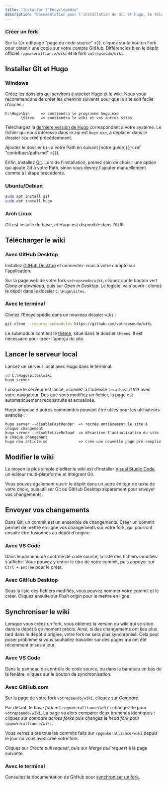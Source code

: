 ```yaml
---
title: "Installer l'Encyclopédie"
description: "Documentation pour l'installation de Git et Hugo, le téléchargement de l'Encyclopédie, et la contribution."
---
```


### Créer un fork

Sur la {{< editpage "page du code source" >}}, cliquez sur le bouton Fork pour obtenir une copie sur votre compte GitHub. Différenciez bien le dépôt officiel `rpgmakeralliance/wiki` et le fork `votrepseudo/wiki`.

## Installer Git et Hugo

### Windows

Créez les dossiers qui serviront à stocker Hugo et le wiki. Nous vous recommandons de créer les chemins suivants pour que le site soit facile d'accès :

```
C:\Hugo\bin     => contiendra le programme hugo.exe
       \Sites   => contiendra le wiki et vos autres sites
```

Téléchargez la [dernière version de Hugo](https://github.com/gohugoio/hugo/releases) correspondant à votre système. Le fichier qui nous intéresse dans le zip est `hugo.exe`, à déplacer dans le dossier `bin` créé précédemment.

Ajoutez le dossier `bin` à votre Path en suivant [notre guide]({{< ref "contribuer/path.md" >}}).

Enfin, installez [Git](https://git-scm.com/downloads). Lors de l'installation, prenez soin de choisir une option qui ajoute Git à votre Path, sinon vous devrez l'ajouter manuellement comme à l'étape précédente.

### Ubuntu/Debian

```bash
sudo apt install git
sudo apt install hugo
```

### Arch Linux

Git est installé de base, et Hugo est disponible dans l'AUR.

## Télécharger le wiki

### Avec GitHub Desktop

Installez [GitHub Desktop](https://desktop.github.com/) et connectez-vous à votre compte sur l'application.

Sur la page web de votre fork `votrepseudo/wiki`, cliquez sur le bouton vert *Clone or download*, puis sur *Open in Desktop*. Le logiciel va s'ouvrir : clonez le dépôt dans le dossier `C:\Hugo\Sites`.

### Avec le terminal

Clonez l'Encyclopédie dans un nouveau dossier `wiki` :

```bash
git clone --recurse-submodules https://github.com/votrepseudo/wiki
```

Le submodule contient le [thème](https://github.com/Princesseuh/hugo-royal-theme), situé dans le dossier `themes`. Il est nécessaire pour créer l'aperçu du site.

## Lancer le serveur local

Lancez un serveur local avec Hugo dans le terminal.

```bat
cd C:\Hugo\Sites\wiki
hugo server
```

Lorsque le serveur est lancé, accédez à l'adresse `localhost:1313` avec votre navigateur. Dès que vous modifiez un fichier, la page est automatiquement reconstruite et actualisée.

Hugo propose d'autres commandes pouvant être utiles pour les utilisateurs avancés :

```
hugo server --disableFastRender  => recrée entièrement le site à chaque changement
hugo server --disableLiveReload  => désactive l'actualisation du site à chaque changement
hugo new article.md              => crée une nouvelle page pré-remplie
```

## Modifier le wiki

Le moyen le plus simple d'éditer le wiki est d'installer [Visual Studio Code](https://code.visualstudio.com/), un éditeur multi-plateforme et intégrant Git.

Vous pouvez également ouvrir le dépôt dans un autre éditeur de texte de votre choix, puis utiliser Git ou GitHub Desktop séparément pour envoyer vos changements.

## Envoyer vos changements

Dans Git, un commit est un ensemble de changements. Créer un commit permet de mettre en ligne vos changements sur votre fork, qui pourront ensuite être fusionnés au dépôt d'origine.

### Avec VS Code

Dans le panneau de contrôle de code source, la liste des fichiers modifiés s'affiche. Vous pouvez y entrer le titre de votre commit, puis appuyer sur `Ctrl + Entrée` pour le créer.

### Avec GitHub Desktop

Sous la liste des fichiers modifiés, vous pouvez nommer votre commit et le créer. Cliquez ensuite sur *Push origin* pour le mettre en ligne.

## Synchroniser le wiki

Lorsque vous créez un fork, vous obtenez la version du wiki qui se situe dans le dépôt à çe moment précis. Ainsi, si des changements ont lieu plus tard dans le dépôt d'origine, votre fork ne sera plus synchronisé. Cela peut poser problème si vous souhaitez travailler sur des pages qui ont été récemment mises à jour.

### Avec VS Code

Dans le panneau de contrôle de code source, ou dans le bandeau en bas de la fenêtre, cliquez sur le bouton de synchronisation.

### Avec GitHub.com

Sur la page de votre fork `votrepseudo/wiki`, cliquez sur *Compare*.

Par défaut, le *base fork* est `rpgmakeralliance/wiki` : changez-le pour `votrepseudo/wiki`. La page va alors comparer deux branches identiques : cliquez sur *compare across forks* puis changez le *head fork* pour `rpgmakeralliance/wiki`.

Vous verrez alors tous les commits faits sur `rpgmakeralliance/wiki` depuis le jour où vous avez créé votre fork.

Cliquez sur *Create pull request*, puis sur *Merge pull request* à la page suivante.

### Avec le terminal

Consultez la documentation de GitHub pour [synchroniser un fork](https://help.github.com/articles/syncing-a-fork/).